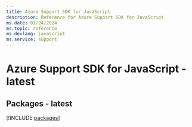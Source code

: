 ```yaml
---
title: Azure Support SDK for JavaScript
description: Reference for Azure Support SDK for JavaScript
ms.date: 01/24/2024
ms.topic: reference
ms.devlang: javascript
ms.service: support
---
```

# Azure Support SDK for JavaScript - latest
## Packages - latest
[!INCLUDE [packages](support-index.md)]